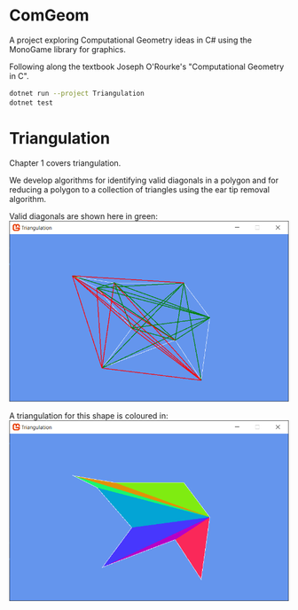 # ComGeom

A project exploring Computational Geometry ideas in C# using the MonoGame library for graphics.

Following along the textbook Joseph O'Rourke's "Computational Geometry in C".

```sh
dotnet run --project Triangulation
dotnet test
```
# Triangulation

Chapter 1 covers triangulation.

We develop algorithms for identifying valid diagonals in a polygon and
for reducing a polygon to a collection of triangles using the ear tip
removal algorithm.

Valid diagonals are shown here in green:
![](./Docs/triangulation-diagonals.PNG)

A triangulation for this shape is coloured in:
![](./Docs//triangulation-ear-removal.PNG)

